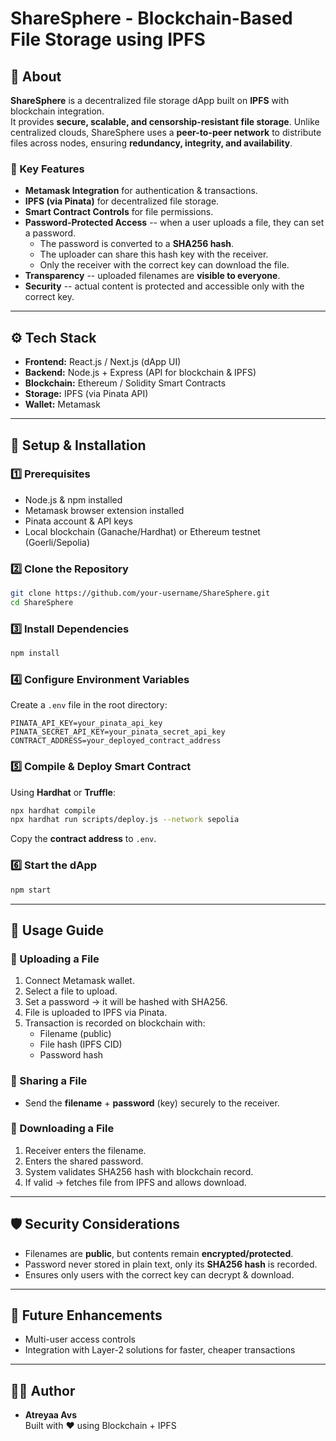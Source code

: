 # ShareSphere - Blockchain-Based File Storage using IPFS

## 📌 About

**ShareSphere** is a decentralized file storage dApp built on **IPFS**
with blockchain integration.\
It provides **secure, scalable, and censorship-resistant file storage**.
Unlike centralized clouds, ShareSphere uses a **peer-to-peer network**
to distribute files across nodes, ensuring **redundancy, integrity, and
availability**.

### 🔐 Key Features

- **Metamask Integration** for authentication & transactions.
- **IPFS (via Pinata)** for decentralized file storage.
- **Smart Contract Controls** for file permissions.
- **Password-Protected Access** -- when a user uploads a file, they
  can set a password.
  - The password is converted to a **SHA256 hash**.
  - The uploader can share this hash key with the receiver.
  - Only the receiver with the correct key can download the file.
- **Transparency** -- uploaded filenames are **visible to everyone**.
- **Security** -- actual content is protected and accessible only with
  the correct key.

---

## ⚙️ Tech Stack

- **Frontend:** React.js / Next.js (dApp UI)
- **Backend:** Node.js + Express (API for blockchain & IPFS)
- **Blockchain:** Ethereum / Solidity Smart Contracts
- **Storage:** IPFS (via Pinata API)
- **Wallet:** Metamask

---

## 🚀 Setup & Installation

### 1️⃣ Prerequisites

- Node.js & npm installed
- Metamask browser extension installed
- Pinata account & API keys
- Local blockchain (Ganache/Hardhat) or Ethereum testnet
  (Goerli/Sepolia)

### 2️⃣ Clone the Repository

```bash
git clone https://github.com/your-username/ShareSphere.git
cd ShareSphere
```

### 3️⃣ Install Dependencies

```bash
npm install
```

### 4️⃣ Configure Environment Variables

Create a `.env` file in the root directory:

    PINATA_API_KEY=your_pinata_api_key
    PINATA_SECRET_API_KEY=your_pinata_secret_api_key
    CONTRACT_ADDRESS=your_deployed_contract_address

### 5️⃣ Compile & Deploy Smart Contract

Using **Hardhat** or **Truffle**:

```bash
npx hardhat compile
npx hardhat run scripts/deploy.js --network sepolia
```

Copy the **contract address** to `.env`.

### 6️⃣ Start the dApp

```bash
npm start
```

---

## 📂 Usage Guide

### 🔹 Uploading a File

1.  Connect Metamask wallet.
2.  Select a file to upload.
3.  Set a password → it will be hashed with SHA256.
4.  File is uploaded to IPFS via Pinata.
5.  Transaction is recorded on blockchain with:
    - Filename (public)
    - File hash (IPFS CID)
    - Password hash

### 🔹 Sharing a File

- Send the **filename** + **password** (key) securely to the receiver.

### 🔹 Downloading a File

1.  Receiver enters the filename.
2.  Enters the shared password.
3.  System validates SHA256 hash with blockchain record.
4.  If valid → fetches file from IPFS and allows download.

---

## 🛡️ Security Considerations

- Filenames are **public**, but contents remain
  **encrypted/protected**.
- Password never stored in plain text, only its **SHA256 hash** is
  recorded.
- Ensures only users with the correct key can decrypt & download.

---

## 📖 Future Enhancements

- Multi-user access controls
- Integration with Layer-2 solutions for faster, cheaper transactions

---

## 👨‍💻 Author

- **Atreyaa Avs**\
  Built with ❤️ using Blockchain + IPFS
